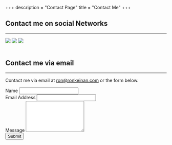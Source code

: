 +++
description = "Contact Page"
title = "Contact Me"
+++
                    <h2 class="intro-text text-center">Contact me on social Networks
                    </h2>
                    <hr>
                    <div class="text-center">
                        <a class="socmed" href="https://www.facebook.com/ron.keinan"><img src="/en/img/FB-f-Logo__blue_58.png"></img></a>
                        <a class="socmed" href="https://www.youtube.com/user/qwair"><img src="/en/img/youtube-logo.png"></img></a>
                          <a class="socmed" href="https://www.soundcloud.com/ronkeinan"><img src="/en/img/sc_gradient_96x48.png"></img></a>
                      </div>
                      <br />
                      <h2 class="intro-text text-center">Contact me via email
                    </h2>
                    <hr>
                    <p>Contact me via email at <a href="mailto:ron@ronkeinan.com">ron@ronkeinan.com</a> or the form below.
                    <form role="form" action="https://formspree.io/ron@ronkeinan.com"
      method="POST">
                        <div class="row">
                            <div class="form-group col-lg-4">
                                <label>Name</label>
                                <input type="text" name="Name" class="form-control">
                            </div>
                            <div class="form-group col-lg-4">
                                <label>Email Address</label>
                                <input type="email" name="Email" class="form-control">
                            </div>
                            <div class="clearfix"></div>
                            <div class="form-group col-lg-12">
                                <label>Message</label>
                                <textarea class="form-control" name="Message" rows="6"></textarea>
                            </div>
                            <div class="form-group col-lg-12">
                                <input type="hidden" name="save" value="contact">
                                <button type="submit" value="Send" class="btn btn-default">Submit</button>
                            </div>
                        </div>
                    </form>